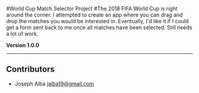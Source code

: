 #World Cup Match Selector Project
#The 2018 FIFA World Cup is right around the corner. I attempted to create an app where you can drag and drop the matches you would be interested in. Eventually, I'd like it if I could get a form sent back to me once all matches have been selected. Still needs a lot of work.

**Version 1.0.0**

---
## Contributors

- Joseph Alba <jalba19@gmail.com>
